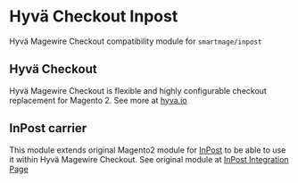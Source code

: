 # Hyvä Checkout Inpost

Hyvä Magewire Checkout compatibility module for `smartmage/inpost`

## Hyvä Checkout

Hyvä Magewire Checkout is flexible and highly configurable checkout replacement for Magento 2.
See more at [hyva.io](https://www.hyva.io/hyva-checkout.html)

## InPost carrier

This module extends original Magento2 module for [InPost](https://inpost.pl/) to be able to use it within Hyvä Magewire Checkout.
See original module at [InPost Integration Page](https://inpost.pl/integracja-z-inpost)
